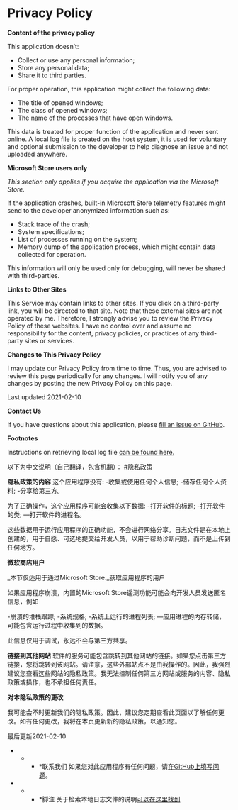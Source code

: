 # Privacy Policy

**Content of the privacy policy**

This application doesn’t:

-   Collect or use any personal information;
-   Store any personal data;
-   Share it to third parties.

For proper operation, this application might collect the following data:

-   The title of opened windows;
-   The class of opened windows;
-   The name of the processes that have open windows.

This data is treated for proper function of the application and never sent online. A local log file is created on the host system, it is used for voluntary and optional submission to the developer to help diagnose an issue and not uploaded anywhere.

**Microsoft Store users only**

_This section only applies if you acquire the application via the Microsoft Store._

If the application crashes, built-in Microsoft Store telemetry features might send to the developer anonymized information such as:

-   Stack trace of the crash;
-   System specifications;
-   List of processes running on the system;
-   Memory dump of the application process, which might contain data collected for operation.

This information will only be used only for debugging, will never be shared with third-parties.

**Links to Other Sites**

This Service may contain links to other sites. If you click on a third-party link, you will be directed to that site. Note that these external sites are not operated by me. Therefore, I strongly advise you to review the Privacy Policy of these websites. I have no control over and assume no responsibility for the content, privacy policies, or practices of any third-party sites or services.

**Changes to This Privacy Policy**

I may update our Privacy Policy from time to time. Thus, you are advised to review this page periodically for any changes. I will notify you of any changes by posting the new Privacy Policy on this page.

Last updated 2021-02-10

**Contact Us**

If you have questions about this application, please [fill an issue on GitHub](https://github.com/rocksdanister/lively/issues/new).

**Footnotes**

Instructions on retrieving local log file [can be found here.](https://github.com/rocksdanister/lively/wiki/Common-Problems)


以下为中文说明（自己翻译，包含机翻）：
#隐私政策

**隐私政策的内容**
这个应用程序没有:
-收集或使用任何个人信息;
-储存任何个人资料;
-分享给第三方。

为了正确操作，这个应用程序可能会收集以下数据:
-打开软件的标题;
-打开软件的类;
—打开软件的进程名。

这些数据用于运行应用程序的正确功能，不会进行网络分享。日志文件是在本地上创建的，用于自愿、可选地提交给开发人员，以用于帮助诊断问题，而不是上传到任何地方。

**微软商店用户**

_本节仅适用于通过Microsoft Store._获取应用程序的用户

如果应用程序崩溃，内置的Microsoft Store遥测功能可能会向开发人员发送匿名信息，例如

-崩溃的堆栈跟踪;
-系统规格;
-系统上运行的进程列表;
—应用进程的内存转储，可能包含运行过程中收集到的数据。

此信息仅用于调试，永远不会与第三方共享。

**链接到其他网站**
软件的服务可能包含跳转到其他网站的链接。如果您点击第三方链接，您将跳转到该网站。请注意，这些外部站点不是由我操作的。因此，我强烈建议您查看这些网站的隐私政策。我无法控制任何第三方网站或服务的内容、隐私政策或操作，也不承担任何责任。

**对本隐私政策的更改**

我可能会不时更新我们的隐私政策。因此，建议您定期查看此页面以了解任何更改。如有任何更改，我将在本页更新新的隐私政策，以通知您。

最后更新2021-02-10

* * * *联系我们
如果您对此应用程序有任何问题，请[在GitHub上填写问题](https://github.com/rocksdanister/lively/issues/new)。
* * * *脚注
关于检索本地日志文件的说明[可以在这里找到](https://github.com/rocksdanister/lively/wiki/Common-Problems)
